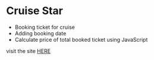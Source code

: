 # Cruise Star

- Booking ticket for cruise
- Adding booking date
- Calculate price of total booked ticket using JavaScript

visit the site [HERE](https://umarfchy.github.io/cruise-start/index.html)
